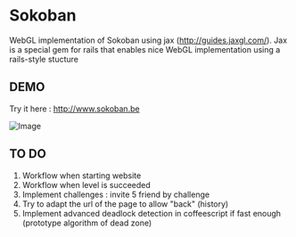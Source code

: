 Sokoban
=======

WebGL implementation of Sokoban using jax (http://guides.jaxgl.com/).
Jax is a special gem for rails that enables nice WebGL implementation using a rails-style stucture

DEMO
----

Try it here : http://www.sokoban.be

![Image](https://github.com/MichaelHoste/sokoban/raw/master/sokoban.png)

TO DO
-----

 1. Workflow when starting website
 2. Workflow when level is succeeded
 3. Implement challenges : invite 5 friend by challenge
 4. Try to adapt the url of the page to allow "back" (history)
 5. Implement advanced deadlock detection in coffeescript if fast enough (prototype algorithm of dead zone)
